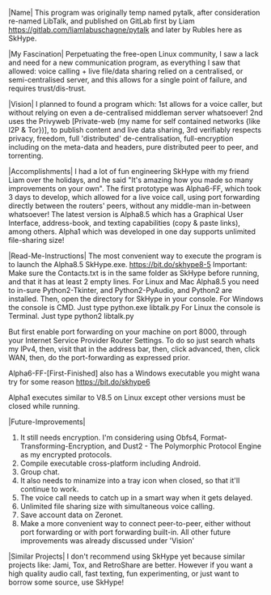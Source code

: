 |Name|
This program was originally temp named pytalk, 
after consideration re-named LibTalk, 
and published on GitLab first by Liam https://gitlab.com/liamlabuschagne/pytalk 
and later by Rubles here as SkHype.

|My Fascination|
Perpetuating the free-open Linux community, 
I saw a lack and need for a new communication program, 
as everything I saw that allowed: 
voice calling + live file/data sharing relied on a centralised, 
or semi-centralised server, 
and this allows for a single point of failure, and requires trust/dis-trust. 

|Vision|
I planned to found a program which: 
1st allows for a voice caller, 
but without relying on even a de-centralised middleman server whatsoever! 
2nd uses the Privyweb [Private-web (my name for self contained networks {like I2P & Tor})], 
to publish content and live data sharing, 
3rd verifiably respects privacy, freedom, full 'distributed' de-centralisation, 
full-encryption including on the meta-data and headers, 
pure distributed peer to peer, and torrenting.

|Accomplishments|
I had a lot of fun engineering SkHype with my friend Liam over the holidays, 
and he said "It's amazing how you made so many improvements on your own". 
The first prototype was Alpha6-FF, which took 3 days to develop, 
which allowed for a live voice call, 
using port forwarding directly between the routers' peers, 
without any middle-man in-between whatsoever! 
The latest version is Alpha8.5 which has a Graphical User Interface, 
address-book, and texting capabilities (copy & paste links), among others. 
Alpha1 which was developed in one day supports unlimited file-sharing size! 

|Read-Me-Instructions|
The most convenient way to execute the program is to launch the Alpha8.5 SkHype.exe. 
https://bit.do/skhype8-5 
Important: Make sure the Contacts.txt is in the same folder as SkHype before running, 
and that it has at least 2 empty lines. 
For Linux and Mac Alpha8.5 you need to in-sure Python2-Tkinter, 
and Python2-PyAudio, and Python2 are installed. 
Then, open the directory for SkHype in your console. 
For Windows the console is CMD. Just type python.exe libtalk.py 
For Linux the console is Terminal. Just type python2 libtalk.py

But first enable port forwarding on your machine on port 8000, 
through your Internet Service Provider Router Settings. 
To do so just search whats my IPv4, then, 
visit that in the address bar, then, 
click advanced, then, click WAN, then, 
do the port-forwarding as expressed prior. 

Alpha6-FF-[First-Finished] also has a Windows executable you might wana try for some reason https://bit.do/skhype6 

Alpha1 executes similar to V8.5 on Linux except other versions must be closed while running.

|Future-Improvements|
1. It still needs encryption. 
I'm considering using Obfs4, Format-Transforming-Encryption, 
and Dust2 - The Polymorphic Protocol Engine as my encrypted protocols. 
2. Compile executable cross-platform including Android. 
3. Group chat. 
4. It also needs to minamize into a tray icon when closed, 
so that it'll continue to work. 
5. The voice call needs to catch up in a smart way when it gets delayed. 
6. Unlimited file sharing size with simultaneous voice calling. 
7. Save account data on Zeronet. 
8. Make a more convenient way to connect peer-to-peer, 
either without port forwarding or with port forwarding built-in. 
All other future improvements was already discussed under 'Vision' 

|Similar Projects|
I don't recommend using SkHype yet because similar projects like: 
Jami, Tox, and RetroShare are better. 
However if you want a high quality audio call, fast texting, 
fun experimenting, or just want to borrow some source, use SkHype!